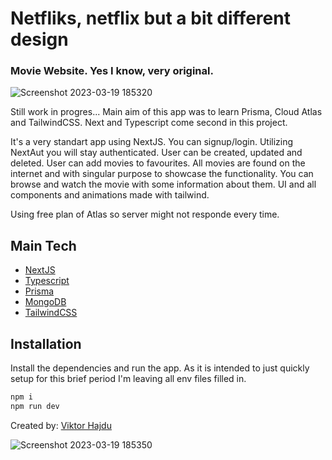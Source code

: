 # Netfliks, netflix but a bit different design

### Movie Website. Yes I know, very original.

![Screenshot 2023-03-19 185320](https://user-images.githubusercontent.com/122698176/226196855-bb28df38-f26d-4ba6-87d7-de7fb003cfd1.png)

Still work in progres...
Main aim of this app was to learn Prisma, Cloud Atlas and TailwindCSS. Next and Typescript come second in this project.

It's a very standart app using NextJS. You can signup/login. Utilizing NextAut you will stay authenticated. User can be created, updated and deleted. User can add movies to favourites. All movies are found on the internet and with singular purpose to showcase the functionality. You can browse and watch the movie with some information about them.
UI and all components and animations made with tailwind.

Using free plan of Atlas so server might not responde every time.

## Main Tech

- [NextJS]
- [Typescript]
- [Prisma]
- [MongoDB]
- [TailwindCSS]

## Installation

Install the dependencies and run the app. As it is intended to just quickly setup for this brief period I'm leaving all env files filled in.

```sh
npm i
npm run dev
```

Created by: [Viktor Hajdu]

![Screenshot 2023-03-19 185350](https://user-images.githubusercontent.com/122698176/226197000-a9842469-b20b-488c-84a8-a63b58ca3805.png)

[Viktor Hajdu]: https://github.com/Vitto44
[NextJS]: https://nextjs.org//
[Typescript]: https://www.typescriptlang.org//
[Prisma]: https://www.prisma.io//
[MongoDB]: https://www.mongodb.com/atlas/database//
[TailwindCSS]: https://tailwindcss.com//
